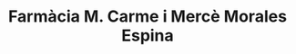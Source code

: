 ---
title: "Farmàcia M. Carme i Mercè Morales Espina"
url: /lhospitalet-de-llobregat/farmacia-m-carme-i-merce-morales-espina/
shop: suministros médicos
---